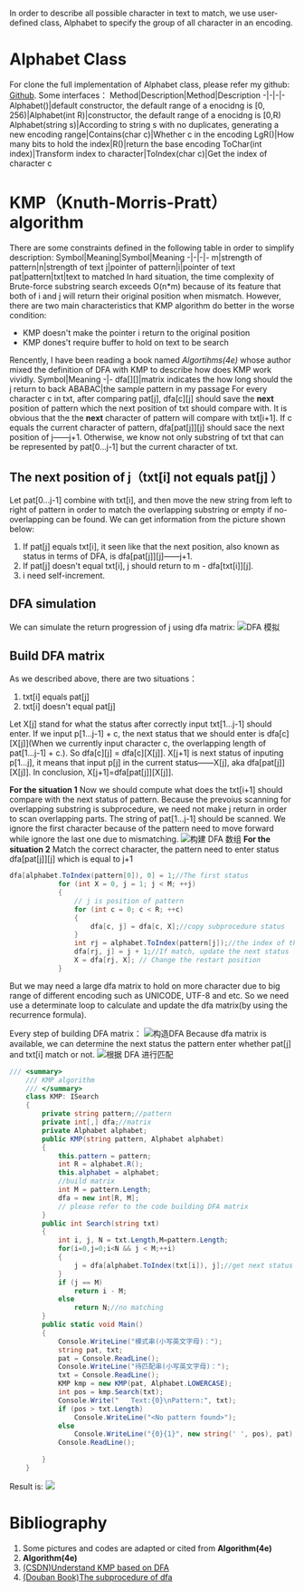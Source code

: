 In order to describe all possible character in text to match, we use user-defined class, Alphabet to specify the group of all character in an encoding.
# Alphabet Class
For clone the full implementation of Alphabet class, please refer my github: [Github](https://github.com/ddayzzz/Algorithms-In-CSharp/blob/master/Algorithms%20In%20CSharp/StringDemo/Alphabet.cs). Some interfaces：
Method|Description|Method|Description
-|-|-|-
Alphabet()|default constructor, the default range of a enocidng is [0, 256)|Alphabet(int R)|constructor, the default range of a enocidng is [0,R)
Alphabet(string s)|According to string s with no duplicates, generating a new encoding range|Contains(char c)|Whether c in the encoding
LgR()|How many bits to hold the index|R()|return the base encoding
ToChar(int index)|Transform index to character|ToIndex(char c)|Get the index of character c
# KMP（Knuth-Morris-Pratt）algorithm
There are some constraints defined in the following table in order to simplify description:
Symbol|Meaning|Symbol|Meaning
-|-|-|-
m|strength of pattern|n|strength of text
j|pointer of pattern|i|pointer of text
pat|pattern|txt|text to matched
In hard situation, the time complexity of Brute-force substring search exceeds O(n*m) because of its feature that both of i and j will return their original position when mismatch. However, there are two main characteristics that KMP algorithm do better in the worse condition:
- KMP doesn't make the pointer i return to the original position
- KMP dones't require buffer to hold on text to be search

Rencently, I have been reading a book named *Algortihms(4e)* whose author mixed the definition of DFA with KMP to describe how does KMP work vividly.
Symbol|Meaning
-|-
dfa[][]|matrix indicates the how long should the j return to back
ABABAC|the sample pattern in my passage
For every character c in txt, after comparing pat[j], dfa[c][j] should save the **next** position of pattern which the next position of txt should compare with. It is obvious that the the **next** character of pattern will compare with txt[i+1]. If c equals the current character of pattern, dfa[pat[j]][j] should sace the next position of j——j+1. Otherwise, we know not only substring of txt that can be represented by pat[0...j-1] but the current character of txt. 
## The next position of j（txt[i] not equals pat[j] ）
Let pat[0...j-1] combine with txt[i], and then move the new string from left to right of pattern in order to match the overlapping substring or empty if no-overlapping can be found. We can get information from the picture shown below:
1. If pat[j] equals txt[i], it seen like that the next position, also known as status in terms of DFA, is dfa[pat[j]][j]——j+1.
2. If pat[j] doesn't equal txt[i], j should return to m - dfa[txt[i]][j].
3. i need self-increment.
## DFA simulation
We can simulate the return progression of j using dfa matrix:
![DFA 模拟](https://ddayzzz-blog.oss-cn-shenzhen.aliyuncs.com/articles/algs-substring-matching/sample_dfa_sim.png)
## Build DFA matrix
As we described above, there are two situations：
1. txt[i] equals pat[j]
2. txt[i] doesn't equal pat[j]

Let X[j] stand for what the status after correctly input txt[1...j-1] should enter. If we input p[1...j-1] + c, the next status that we should enter is dfa[c][X[j]](When we currently input character c, the overlapping length of pat[1...j-1] + c.). So dfa[c][j] = dfa[c][X[j]]. X[j+1] is next status of inputing p[1...j], it means that input p[j] in the current status——X[j], aka dfa[pat[j]][X[j]]. In conclusion, X[j+1]=dfa[pat[j]][X[j]].

**For the situation 1** Now we should compute what does the txt[i+1] should compare with the next status of pattern. Because the prevoius scanning for overlapping substring is subprocedure, we need not make j return in order to scan overlapping parts. The string of pat[1...j-1] should be scanned. We ignore the first character because of the pattern need to move forward while ignore the last one due to mismatching. 
![构建 DFA 数组](https://ddayzzz-blog.oss-cn-shenzhen.aliyuncs.com/articles/algs-substring-matching/sample_pat.jpg)
**For the situation 2** Match the correct character, the pattern need to enter status dfa[pat[j]][j] which is equal to j+1
```csharp
dfa[alphabet.ToIndex(pattern[0]), 0] = 1;//The first status
            for (int X = 0, j = 1; j < M; ++j)
            {
                // j is position of pattern
                for (int c = 0; c < R; ++c)
                {
                    dfa[c, j] = dfa[c, X];//copy subprocedure status
                }
                int rj = alphabet.ToIndex(pattern[j]);//the index of the current character of pattern
                dfa[rj, j] = j + 1;//If match, update the next status
                X = dfa[rj, X]; // Change the restart position
            }
```
But we may need a large dfa matrix to hold on more character due to big range of different encoding such as UNICODE, UTF-8 and etc. So we need use a determinate loop to calculate and update the dfa matrix(by using the recurrence formula).

Every step of building DFA matrix：
![构造DFA](https://ddayzzz-blog.oss-cn-shenzhen.aliyuncs.com/articles/algs-substring-matching/sample_construct_dfa.png)
Because dfa matrix is available, we can determine the next status the pattern enter whether  pat[j] and txt[i] match or not.
![根据 DFA 进行匹配](https://ddayzzz-blog.oss-cn-shenzhen.aliyuncs.com/articles/algs-substring-matching/sample_dfa_sim.png)
```csharp
/// <summary>
    /// KMP algorithm
    /// </summary>
    class KMP: ISearch
    {
        private string pattern;//pattern
        private int[,] dfa;//matrix 
        private Alphabet alphabet;
        public KMP(string pattern, Alphabet alphabet)
        {
            this.pattern = pattern;
            int R = alphabet.R();
            this.alphabet = alphabet;
            //build matrix
            int M = pattern.Length;
            dfa = new int[R, M];
            // please refer to the code building DFA matrix
        }
        public int Search(string txt)
        {
            int i, j, N = txt.Length,M=pattern.Length;
            for(i=0,j=0;i<N && j < M;++i)
            {
                j = dfa[alphabet.ToIndex(txt[i]), j];//get next status of pattern
            }
            if (j == M)
                return i - M;
            else
                return N;//no matching
        }
        public static void Main()
        {
            Console.WriteLine("模式串(小写英文字母)：");
            string pat, txt;
            pat = Console.ReadLine();
            Console.WriteLine("待匹配串(小写英文字母)：");
            txt = Console.ReadLine();
            KMP kmp = new KMP(pat, Alphabet.LOWERCASE);
            int pos = kmp.Search(txt);
            Console.Write("   Text:{0}\nPattern:", txt);
            if (pos > txt.Length)
                Console.WriteLine("<No pattern found>");
            else
                Console.WriteLine("{0}{1}", new string(' ', pos), pat);
            Console.ReadLine();
            
        }
    }
```
Result is:
![](https://ddayzzz-blog.oss-cn-shenzhen.aliyuncs.com/articles/algs-substring-matching/kmp-scahrp-result.png)

# Bibliography
1. Some pictures and codes are adapted or cited from **Algorithm(4e)**
2. **Algorithm(4e)**
3. [(CSDN)Understand KMP based on DFA](https://blog.csdn.net/congduan/article/details/45459963)
4. [(Douban Book)The subprocedure of dfa](https://book.douban.com/subject/19952400/discussion/59623403/)